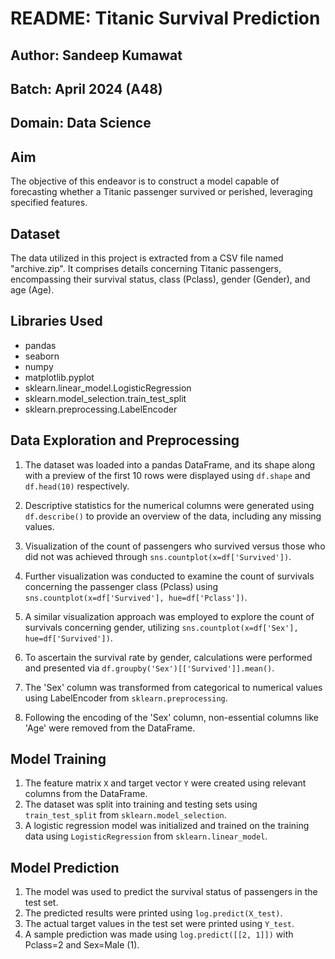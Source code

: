 # README: Titanic Survival Prediction

## Author: Sandeep Kumawat

## Batch: April 2024 (A48)

## Domain: Data Science

## Aim

The objective of this endeavor is to construct a model capable of forecasting whether a Titanic passenger survived or perished, leveraging specified features.

## Dataset

The data utilized in this project is extracted from a CSV file named "archive.zip". It comprises details concerning Titanic passengers, encompassing their survival status, class (Pclass), gender (Gender), and age (Age).
## Libraries Used
- pandas
- seaborn
- numpy
- matplotlib.pyplot
- sklearn.linear_model.LogisticRegression
- sklearn.model_selection.train_test_split
- sklearn.preprocessing.LabelEncoder

## Data Exploration and Preprocessing

1. The dataset was loaded into a pandas DataFrame, and its shape along with a preview of the first 10 rows were displayed using `df.shape` and `df.head(10)` respectively.

2. Descriptive statistics for the numerical columns were generated using `df.describe()` to provide an overview of the data, including any missing values.

3. Visualization of the count of passengers who survived versus those who did not was achieved through `sns.countplot(x=df['Survived'])`.

4. Further visualization was conducted to examine the count of survivals concerning the passenger class (Pclass) using `sns.countplot(x=df['Survived'], hue=df['Pclass'])`.

5. A similar visualization approach was employed to explore the count of survivals concerning gender, utilizing `sns.countplot(x=df['Sex'], hue=df['Survived'])`.

6. To ascertain the survival rate by gender, calculations were performed and presented via `df.groupby('Sex')[['Survived']].mean()`.

7. The 'Sex' column was transformed from categorical to numerical values using LabelEncoder from `sklearn.preprocessing`.

8. Following the encoding of the 'Sex' column, non-essential columns like 'Age' were removed from the DataFrame.

## Model Training

1. The feature matrix `X` and target vector `Y` were created using relevant columns from the DataFrame.
2. The dataset was split into training and testing sets using `train_test_split` from `sklearn.model_selection`.
3. A logistic regression model was initialized and trained on the training data using `LogisticRegression` from `sklearn.linear_model`.

## Model Prediction

1. The model was used to predict the survival status of passengers in the test set.
2. The predicted results were printed using `log.predict(X_test)`.
3. The actual target values in the test set were printed using `Y_test`.
4. A sample prediction was made using `log.predict([[2, 1]])` with Pclass=2 and Sex=Male (1).
